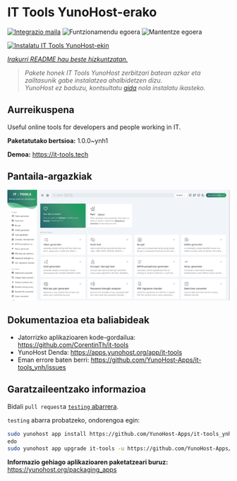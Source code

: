 <!--
Ohart ongi: README hau automatikoki sortu da <https://github.com/YunoHost/apps/tree/master/tools/readme_generator>ri esker
EZ editatu eskuz.
-->

# IT Tools YunoHost-erako

[![Integrazio maila](https://dash.yunohost.org/integration/it-tools.svg)](https://ci-apps.yunohost.org/ci/apps/it-tools/) ![Funtzionamendu egoera](https://ci-apps.yunohost.org/ci/badges/it-tools.status.svg) ![Mantentze egoera](https://ci-apps.yunohost.org/ci/badges/it-tools.maintain.svg)

[![Instalatu IT Tools YunoHost-ekin](https://install-app.yunohost.org/install-with-yunohost.svg)](https://install-app.yunohost.org/?app=it-tools)

*[Irakurri README hau beste hizkuntzatan.](./ALL_README.md)*

> *Pakete honek IT Tools YunoHost zerbitzari batean azkar eta zailtasunik gabe instalatzea ahalbidetzen dizu.*  
> *YunoHost ez baduzu, kontsultatu [gida](https://yunohost.org/install) nola instalatu ikasteko.*

## Aurreikuspena

Useful online tools for developers and people working in IT.

**Paketatutako bertsioa:** 1.0.0~ynh1

**Demoa:** <https://it-tools.tech>

## Pantaila-argazkiak

![IT Tools(r)en pantaila-argazkia](./doc/screenshots/it-tools_ynh.png)

## Dokumentazioa eta baliabideak

- Jatorrizko aplikazioaren kode-gordailua: <https://github.com/CorentinTh/it-tools>
- YunoHost Denda: <https://apps.yunohost.org/app/it-tools>
- Eman errore baten berri: <https://github.com/YunoHost-Apps/it-tools_ynh/issues>

## Garatzaileentzako informazioa

Bidali `pull request`a [`testing` abarrera](https://github.com/YunoHost-Apps/it-tools_ynh/tree/testing).

`testing` abarra probatzeko, ondorengoa egin:

```bash
sudo yunohost app install https://github.com/YunoHost-Apps/it-tools_ynh/tree/testing --debug
edo
sudo yunohost app upgrade it-tools -u https://github.com/YunoHost-Apps/it-tools_ynh/tree/testing --debug
```

**Informazio gehiago aplikazioaren paketatzeari buruz:** <https://yunohost.org/packaging_apps>
